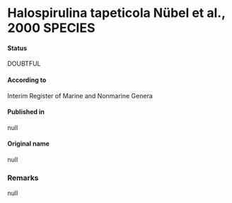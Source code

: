 Halospirulina tapeticola Nübel et al., 2000 SPECIES
=======

#### Status
DOUBTFUL

#### According to
Interim Register of Marine and Nonmarine Genera

#### Published in
null

#### Original name
null

### Remarks
null